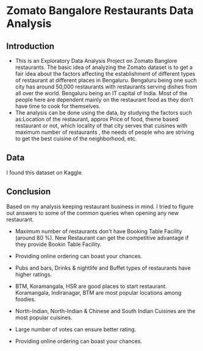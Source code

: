 # Zomato Bangalore Restaurants Data Analysis

## Introduction
* This is an Exploratory Data Analysis Project on Zomato Banglore restaurants. The basic idea of analyzing the Zomato dataset is to get a fair idea about the factors affecting the establishment of different types of restaurant at different places in Bengaluru. Bengaluru being one such city has around 50,000 restaurants with restaurants serving dishes from all over the world. Bengaluru being an IT capital of India. Most of the people here are dependent mainly on the restaurant food as they don’t have time to cook for themselves.
* The analysis can be done using the data, by studying the factors such as:Location of the restaurant, approx Price of food, theme based restaurant or not, which   locality of that city serves that cuisines with maximum number of restaurants , the needs of people who are striving to get the best cuisine of the neighborhood, etc.

## Data
I found this dataset on Kaggle.

## Conclusion

Based on my analysis keeping restaurant business in mind. I tried to figure out answers to some of the common queries when opening any new restaurant.

* Maximum number of restaurants don't have Booking Table Facility (around 80 %). New Restaurant can get the competitive advantage if they provide Bookin Table Facility.

* Providing online ordering can boast your chances.

* Pubs and bars, Drinks & nightlife and Buffet types of restaurants have higher ratings.

* BTM, Koramangala, HSR are good places to start restaurant. Koramangala, Indiranagar, BTM are most popular locations among foodies.

* North-Indian, North-Indian & Chinese and South Indian Cuisines are the most popular cuisines.

* Large number of votes can ensure better rating.

* Providing online ordering can boast your chances.
